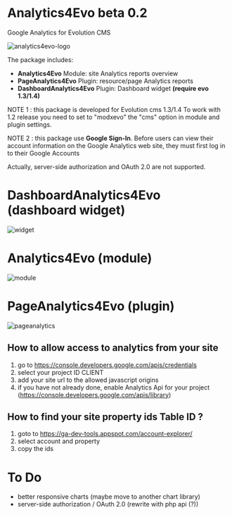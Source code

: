 # Analytics4Evo beta 0.2
Google Analytics for Evolution CMS

![analytics4evo-logo](https://user-images.githubusercontent.com/7342798/34605431-e8a8a910-f20b-11e7-8cdc-786160c5e7fe.png)

The package includes:

* **Analytics4Evo** Module: site Analytics reports overview
* **PageAnalytics4Evo** Plugin: resource/page Analytics reports
* **DashboardAnalytics4Evo** Plugin: Dashboard widget **(require evo 1.3/1.4)**

NOTE 1 : this package is developed for Evolution cms 1.3/1.4
To work with 1.2 release you need to set to "modxevo" the "cms" option in module and plugin settings.

NOTE 2 : this package use **Google Sign-In**. 
Before users can view their account information on the Google Analytics web site, they must first log in to their Google Accounts

Actually, server-side authorization and OAuth 2.0 are not supported.

# DashboardAnalytics4Evo (dashboard widget)
![widget](https://user-images.githubusercontent.com/7342798/34579224-629bbd36-f188-11e7-8d9d-57c90b4aa110.png)

# Analytics4Evo (module)
![module](https://user-images.githubusercontent.com/7342798/34579228-64e4837a-f188-11e7-8717-3d8cf15d8f5c.png)

# PageAnalytics4Evo (plugin)
![pageanalytics](https://user-images.githubusercontent.com/7342798/34579232-67087d00-f188-11e7-92f9-e2d82d2926cd.png)

## How to allow access to analytics from your site

1) go to https://console.developers.google.com/apis/credentials
2) select your project ID CLIENT
3) add your site url to the allowed javascript origins
4) if you have not already done, enable Analytics Api for your project (https://console.developers.google.com/apis/library)

## How to find your site property **ids** Table ID ?

1) goto to https://ga-dev-tools.appspot.com/account-explorer/
2) select account and property
3) copy the ids

# To Do

* better responsive charts (maybe move to another chart library)
* server-side authorization / OAuth 2.0 (rewrite with php api (?))

